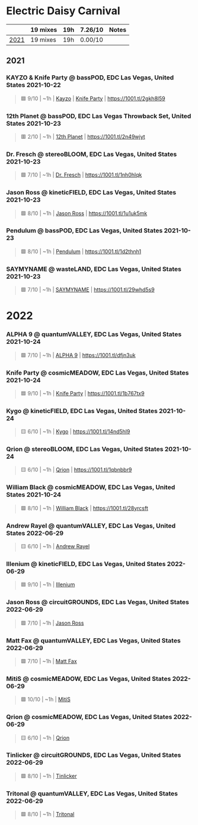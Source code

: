 # Electric Daisy Carnival

<!-- toc:start -->

| | 19 mixes | 19h | 7.26/10 | Notes |
| - | - | - | - | - |
| [2021](#2021) | 19 mixes | 19h | 0.00/10 |  |
<!-- toc:end -->

## 2021

### KAYZO & Knife Party @ bassPOD, EDC Las Vegas, United States 2021-10-22

> 🟦 9/10 | ~1h
> | [Kayzo](https://rateyourmusic.com/artist/kayzo)
> | [Knife Party](https://rateyourmusic.com/artist/knife-party)
> | https://1001.tl/2gkh8l59

### 12th Planet @ bassPOD, EDC Las Vegas Throwback Set, United States 2021-10-23

> 🟥 2/10 | ~1h
> | [12th Planet](https://rateyourmusic.com/artist/12th-planet)
> | https://1001.tl/2n49wjyt

### Dr. Fresch @ stereoBLOOM, EDC Las Vegas, United States 2021-10-23

> 🟩 7/10 | ~1h
> | [Dr. Fresch](https://rateyourmusic.com/artist/dr-fresch)
> | https://1001.tl/1nh0hlqk

### Jason Ross @ kineticFIELD, EDC Las Vegas, United States 2021-10-23

> 🟩 8/10 | ~1h
> | [Jason Ross](https://rateyourmusic.com/artist/jason-ross)
> | https://1001.tl/1u1uk5mk

### Pendulum @ bassPOD, EDC Las Vegas, United States 2021-10-23

> 🟩 8/10 | ~1h
> | [Pendulum](https://rateyourmusic.com/artist/pendulum)
> | https://1001.tl/1d2thnh1

### SAYMYNAME @ wasteLAND, EDC Las Vegas, United States 2021-10-23

> 🟩 7/10 | ~1h
> | [SAYMYNAME](https://rateyourmusic.com/artist/saymyname)
> | https://1001.tl/29whd5s9

# 2022

### ALPHA 9 @ quantumVALLEY, EDC Las Vegas, United States 2021-10-24

> 🟩 7/10 | ~1h
> | [ALPHA 9](https://rateyourmusic.com/artist/alpha-9)
> | https://1001.tl/dfjn3uk

### Knife Party @ cosmicMEADOW, EDC Las Vegas, United States 2021-10-24

> 🟦 9/10 | ~1h
> | [Knife Party](https://rateyourmusic.com/artist/knife-party)
> | https://1001.tl/1b767tx9

### Kygo @ kineticFIELD, EDC Las Vegas, United States 2021-10-24

> 🟨 6/10 | ~1h
> | [Kygo](https://rateyourmusic.com/artist/kygo)
> | https://1001.tl/14nd5hl9

### Qrion @ stereoBLOOM, EDC Las Vegas, United States 2021-10-24

> 🟨 6/10 | ~1h
> | [Qrion](https://rateyourmusic.com/artist/qrion)
> | https://1001.tl/1qbnbbr9

### William Black @ cosmicMEADOW, EDC Las Vegas, United States 2021-10-24

> 🟩 8/10 | ~1h
> | [William Black](https://rateyourmusic.com/artist/william-black)
> | https://1001.tl/28yrcsft

### Andrew Rayel @ quantumVALLEY, EDC Las Vegas, United States 2022-06-29

> 🟨 6/10 | ~1h
> | [Andrew Rayel](https://rateyourmusic.com/artist/andrew_rayel)

### Illenium @ kineticFIELD, EDC Las Vegas, United States 2022-06-29

> 🟦 9/10 | ~1h
> | [Illenium](https://rateyourmusic.com/artist/illenium)

### Jason Ross @ circuitGROUNDS, EDC Las Vegas, United States 2022-06-29

> 🟩 7/10 | ~1h
> | [Jason Ross](https://rateyourmusic.com/artist/jason-ross)

### Matt Fax @ quantumVALLEY, EDC Las Vegas, United States 2022-06-29

> 🟩 7/10 | ~1h
> | [Matt Fax](https://rateyourmusic.com/artist/matt_fax)

### MitiS @ cosmicMEADOW, EDC Las Vegas, United States 2022-06-29

> 🟪 10/10 | ~1h
> | [MitiS](https://rateyourmusic.com/artist/mitis)

### Qrion @ cosmicMEADOW, EDC Las Vegas, United States 2022-06-29

> 🟨 6/10 | ~1h
> | [Qrion](https://rateyourmusic.com/artist/qrion)

### Tinlicker @ circuitGROUNDS, EDC Las Vegas, United States 2022-06-29

> 🟩 8/10 | ~1h
> | [Tinlicker](https://rateyourmusic.com/artist/tinlicker)

### Tritonal @ quantumVALLEY, EDC Las Vegas, United States 2022-06-29

> 🟩 8/10 | ~1h
> | [Tritonal](https://rateyourmusic.com/artist/tritonal)
